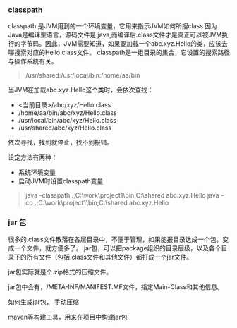 ### classpath
classpath 是JVM用到的一个环境变量，它用来指示JVM如何所搜class
因为Java是编译型语言，源码文件是.java,而编译后.class文件才是真正可以被JVM执行的字节码。因此，JVM需要知道，如果要加载一个abc.xyz.Hello的类，应该去哪搜索对应的Hello.class文件。
classpath是一组目录的集合，它设置的搜索路径与操作系统有关。

> /usr/shared:/usr/local/bin:/home/aa/bin

当JVM在加载abc.xyz.Hello这个类时，会依次查找：

* <当前目录>/abc/xyz/Hello.class
* /home/aa/bin/abc/xyz/Hello.class
* /usr/local/bin/abc/xyz/Hello.class
* /usr/shared/abc/xyz/Hello.class

依次寻找，找到就停止，找不到报错。

设定方法有两种：
* 系统环境变量
* 启动JVM时设置classpath变量

> java -classpath .;C:\work\project1\bin;C:\shared abc.xyz.Hello
> java -cp .;C:\work\project1\bin;C:\shared abc.xyz.Hello


### jar 包

很多的.class文件散落在各层目录中，不便于管理，如果能报目录达成一个包，变成一个文件，就方便多了。
jar包，可以把package组织的目录层级，以及各个目录下的所有文件（包括.class文件和其他文件）都打成一个jar文件。

jar包实际就是个.zip格式的压缩文件。

jar包中会有，/META-INF/MANIFEST.MF文件，指定Main-Class和其他信息。

如何生成jar包， 手动压缩

maven等构建工具，用来在项目中构建jar包
